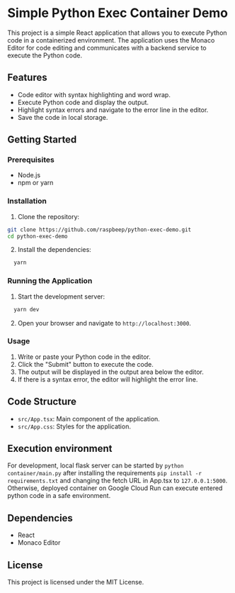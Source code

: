# Simple Python Exec Container Demo

This project is a simple React application that allows you to execute Python code in a containerized environment. The application uses the Monaco Editor for code editing and communicates with a backend service to execute the Python code.

## Features

- Code editor with syntax highlighting and word wrap.
- Execute Python code and display the output.
- Highlight syntax errors and navigate to the error line in the editor.
- Save the code in local storage.

## Getting Started

### Prerequisites

- Node.js
- npm or yarn

### Installation

1. Clone the repository:

```bash
git clone https://github.com/raspbeep/python-exec-demo.git
cd python-exec-demo
```

2. Install the dependencies:

```bash
  yarn
```

### Running the Application

1. Start the development server:

```bash
  yarn dev
```

2. Open your browser and navigate to `http://localhost:3000`.

### Usage

1. Write or paste your Python code in the editor.
2. Click the "Submit" button to execute the code.
3. The output will be displayed in the output area below the editor.
4. If there is a syntax error, the editor will highlight the error line.

## Code Structure

- `src/App.tsx`: Main component of the application.
- `src/App.css`: Styles for the application.

## Execution environment

For development, local flask server can be started by `python container/main.py` after installing the requirements `pip install -r requirements.txt` and changing the fetch URL in App.tsx to `127.0.0.1:5000`. Otherwise, deployed container on Google Cloud Run can execute entered python code in a safe environment.

## Dependencies

- React
- Monaco Editor

## License

This project is licensed under the MIT License.
